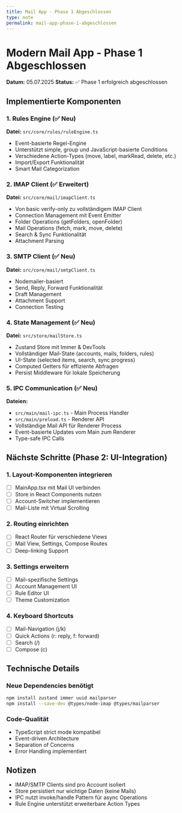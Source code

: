 ```yaml
---
title: Mail App - Phase 1 Abgeschlossen
type: note
permalink: mail-app-phase-1-abgeschlossen
---
```


# Modern Mail App - Phase 1 Abgeschlossen

**Datum:** 05.07.2025
**Status:** ✅ Phase 1 erfolgreich abgeschlossen

## Implementierte Komponenten

### 1. Rules Engine (✅ Neu)
**Datei:** `src/core/rules/ruleEngine.ts`
- Event-basierte Regel-Engine
- Unterstützt simple, group und JavaScript-basierte Conditions
- Verschiedene Action-Types (move, label, markRead, delete, etc.)
- Import/Export Funktionalität
- Smart Mail Categorization

### 2. IMAP Client (✅ Erweitert)
**Datei:** `src/core/mail/imapClient.ts`
- Von basic verify-only zu vollständigem IMAP Client
- Connection Management mit Event Emitter
- Folder Operations (getFolders, openFolder)
- Mail Operations (fetch, mark, move, delete)
- Search & Sync Funktionalität
- Attachment Parsing

### 3. SMTP Client (✅ Neu)
**Datei:** `src/core/mail/smtpClient.ts`
- Nodemailer-basiert
- Send, Reply, Forward Funktionalität
- Draft Management
- Attachment Support
- Connection Testing

### 4. State Management (✅ Neu)
**Datei:** `src/store/mailStore.ts`
- Zustand Store mit Immer & DevTools
- Vollständiger Mail-State (accounts, mails, folders, rules)
- UI-State (selected items, search, sync progress)
- Computed Getters für effiziente Abfragen
- Persist Middleware für lokale Speicherung

### 5. IPC Communication (✅ Neu)
**Dateien:** 
- `src/main/mail-ipc.ts` - Main Process Handler
- `src/main/preload.ts` - Renderer API
- Vollständige Mail API für Renderer Process
- Event-basierte Updates vom Main zum Renderer
- Type-safe IPC Calls

## Nächste Schritte (Phase 2: UI-Integration)

### 1. Layout-Komponenten integrieren
- [ ] MainApp.tsx mit Mail UI verbinden
- [ ] Store in React Components nutzen
- [ ] Account-Switcher implementieren
- [ ] Mail-Liste mit Virtual Scrolling

### 2. Routing einrichten
- [ ] React Router für verschiedene Views
- [ ] Mail View, Settings, Compose Routes
- [ ] Deep-linking Support

### 3. Settings erweitern
- [ ] Mail-spezifische Settings
- [ ] Account Management UI
- [ ] Rule Editor UI
- [ ] Theme Customization

### 4. Keyboard Shortcuts
- [ ] Mail-Navigation (j/k)
- [ ] Quick Actions (r: reply, f: forward)
- [ ] Search (/)
- [ ] Compose (c)

## Technische Details

### Neue Dependencies benötigt
```bash
npm install zustand immer uuid mailparser
npm install --save-dev @types/node-imap @types/mailparser
```

### Code-Qualität
- TypeScript strict mode kompatibel
- Event-driven Architecture
- Separation of Concerns
- Error Handling implementiert

## Notizen
- IMAP/SMTP Clients sind pro Account isoliert
- Store persistiert nur wichtige Daten (keine Mails)
- IPC nutzt invoke/handle Pattern für async Operations
- Rule Engine unterstützt erweiterbare Action Types